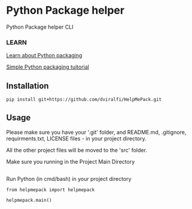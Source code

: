 # Python Package helper
Python Package helper CLI 

### LEARN

[Learn about Python packaging](https://packaging.python.org/en/latest/)

[Simple Python packaging tuitorial](https://packaging.python.org/en/latest/tutorials/packaging-projects/)


## Installation
```
pip install git+https://github.com/dviralfi/HelpMePack.git
```

## Usage

Please make sure you have your '.git' folder, and README.md, .gitignore, requirments.txt, LICENSE files - in your project directory.

All the other project files will be moved to the 'src' folder.

Make sure you running in the Project Main Directory


## 
Run Python (in cmd/bash) in your project directory 

```
from helpmepack import helpmepack 
```

```
helpmepack.main()
```

